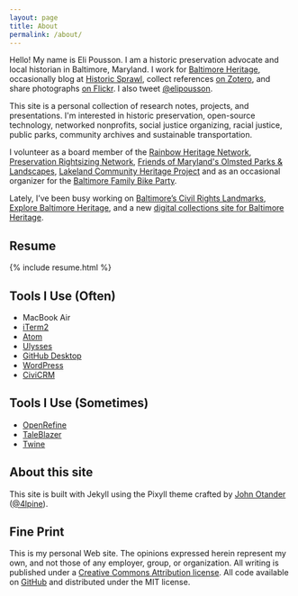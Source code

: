 ```yaml
---
layout: page
title: About
permalink: /about/
---
```


Hello! My name is Eli Pousson. I am a historic preservation advocate and local historian in Baltimore, Maryland. I work for [Baltimore Heritage](http://baltimoreheritage.org), occasionally blog at [Historic Sprawl](https://historicsprawl.wordpress.com/), collect references [on Zotero](https://www.zotero.org/elipousson), and share photographs [on Flickr](http://flickr.com/photos/baltimoreheritage/). I also tweet [@elipousson](http://twitter.com/elipousson).

This site is a personal collection of research notes, projects, and presentations. I'm interested in historic preservation, open-source technology, networked nonprofits, social justice organizing, racial justice, public parks, community archives and sustainable transportation.

I volunteer as a board member of the [Rainbow Heritage Network](https://www.facebook.com/groups/439557382858786/), [Preservation Rightsizing Network](http://rightsizeplace.org), [Friends of Maryland's Olmsted Parks & Landscapes](http://olmstedmaryland.org), [Lakeland Community Heritage Project](http://lakelandchp.com/) and as an occasional organizer for the [Baltimore Family Bike Party](https://baltimorefamilybikeparty.wordpress.com).

Lately, I’ve been busy working on [Baltimore’s Civil Rights Landmarks](http://baltimoreheritage.github.io/civil-rights-heritage/), [Explore Baltimore Heritage](http://explore.baltimoreheritage.org), and a new [digital collections site for Baltimore Heritage](http://collection.baltimoreheritage.org).

## Resume

{% include resume.html %}

## Tools I Use (Often)

- MacBook Air
- [iTerm2](https://www.iterm2.com/)
- [Atom](https://atom.io/)
- [Ulysses](http://ulyssesapp.com)
- [GitHub Desktop](https://desktop.github.com/)
- [WordPress](https://wordpress.org/)
- [CiviCRM](https://civicrm.org/)

## Tools I Use (Sometimes)

- [OpenRefine](http://openrefine.org/)
- [TaleBlazer](http://taleblazer.org)
- [Twine](http://twinery.org/)

## About this site

This site is built with Jekyll using the Pixyll theme crafted by [John Otander](http://johnotander.com) ([@4lpine](https://twitter.com/4lpine)).

## Fine Print
This is my personal Web site. The opinions expressed herein represent my own, and not those of any employer, group, or organization. All writing is published under a [Creative Commons Attribution license](https://creativecommons.org/licenses/by/3.0/us/). All code available on [GitHub](https://github.com/elipousson/elipousson.github.io) and distributed under the MIT license.
